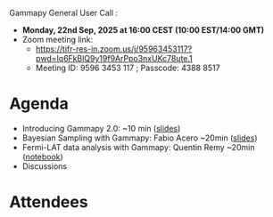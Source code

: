  Gammapy General User Call : 

* **Monday, 22nd Sep, 2025 at 16:00 CEST (10:00 EST/14:00 GMT)**
* Zoom meeting link:
  * https://tifr-res-in.zoom.us/j/95963453117?pwd=lq6FkBlQ9y19f9ArPpo3nxUKc78ute.1
  * Meeting ID: 9596 3453 117 ; Passcode: 4388 8517 
  
# Agenda

* Introducing Gammapy 2.0: ~10 min ([slides](Gammapy_usercall.pdf))
* Bayesian Sampling with Gammapy:  Fabio Acero ~20min ([slides](Nested-Sampling-gammapy-introduction.pdf))
* Fermi-LAT data analysis with Gammapy:  Quentin Remy ~20min ([notebook](fermi_lat_tutorial.ipynb)) 
* Discussions

# Attendees

